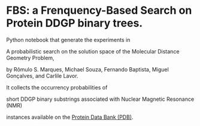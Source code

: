 # FBS: a Frenquency-Based Search on Protein DDGP binary trees.

Python notebook that generate the experiments in

A probabilistic search on the solution space of the Molecular Distance Geometry Problem,

by Rômulo S. Marques, Michael Souza, Fernando Baptista, Miguel Gonçalves, and Carlile Lavor.

It collects the occurrency probabilities of

short DDGP binary substrings associated with Nuclear Magnetic Resonance (NMR)

instances available on the [Protein Data Bank (PDB)](https://www.rcsb.org/).
